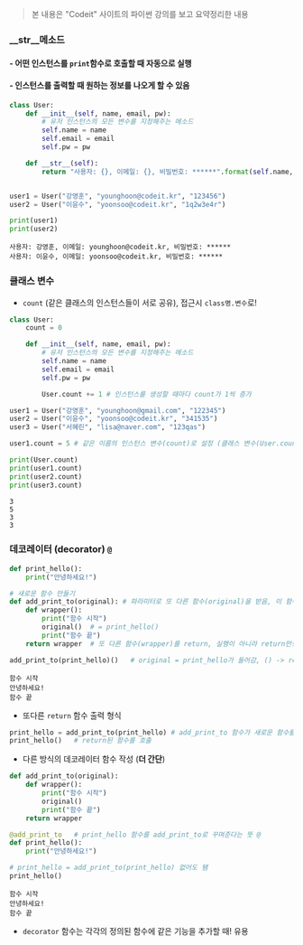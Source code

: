 > 본 내용은 "Codeit" 사이트의 파이썬 강의를 보고 요약정리한 내용
### __str__메소드 
#### - 어떤 인스턴스를 `print`함수로 호출할 때 자동으로 실행
#### - 인스턴스를 출력할 때 원하는 정보를 나오게 할 수 있음
```python
class User:
    def __init__(self, name, email, pw):
        # 유저 인스턴스의 모든 변수를 지정해주는 메소드 
        self.name = name
        self.email = email
        self.pw = pw

    def __str__(self):
        return "사용자: {}, 이메일: {}, 비밀번호: ******".format(self.name, self.email)


user1 = User("강영훈", "younghoon@codeit.kr", "123456")
user2 = User("이윤수", "yoonsoo@codeit.kr", "1q2w3e4r")

print(user1)
print(user2)
```
```
사용자: 강영훈, 이메일: younghoon@codeit.kr, 비밀번호: ******
사용자: 이윤수, 이메일: yoonsoo@codeit.kr, 비밀번호: ******
```


### 클래스 변수
* `count` (같은 클래스의 인스턴스들이 서로 공유), 접근시 `class명.변수`로!
```python
class User:
    count = 0

    def __init__(self, name, email, pw):
        # 유저 인스턴스의 모든 변수를 지정해주는 메소드 
        self.name = name
        self.email = email
        self.pw = pw

        User.count += 1 # 인스턴스를 생성할 때마다 count가 1씩 증가

user1 = User("강영훈", "younghoon@gmail.com", "122345")
user2 = User("이윤수", "yoonsoo@codeit.kr", "341535")
user3 = User("서혜린", "lisa@naver.com", "123qas")

user1.count = 5 # 같은 이름의 인스턴스 변수(count)로 설정 (클래스 변수(User.count)보다 우선적으로)

print(User.count) 
print(user1.count)
print(user2.count)
print(user3.count) 
```
```
3
5
3
3
```


### 데코레이터 (decorator) `@`
```python
def print_hello():
    print("안녕하세요!")

# 새로운 함수 만들기
def add_print_to(original): # 파라미터로 또 다른 함수(original)을 받음, 이 함수는 다른 함수(print_hello)를 꾸며주는 역할 (decorator 함수)
    def wrapper():  
        print("함수 시작")
        original()  # = print_hello()
        print("함수 끝")
    return wrapper  # 또 다른 함수(wrapper)를 return, 실행이 아니라 return만!(출력X)

add_print_to(print_hello)()   # original = print_hello가 들어감, () -> return된 함수를 호출하기 위해!
```
```
함수 시작
안녕하세요!
함수 끝
```

* 또다른 `return` 함수 출력 형식
```python
print_hello = add_print_to(print_hello) # add_print_to 함수가 새로운 함수를 return. 그 return된 함수(wrapper)를 print_hello 에 넣고
print_hello()   # return된 함수를 호출
```


* 다른 방식의 데코레이터 함수 작성 (**더 간단**)
```python
def add_print_to(original):
    def wrapper():  
        print("함수 시작")
        original()  
        print("함수 끝")
    return wrapper

@add_print_to   # print_hello 함수를 add_print_to로 꾸며준다는 뜻 @
def print_hello():
    print("안녕하세요!")

# print_hello = add_print_to(print_hello) 없어도 됌
print_hello()
```
```
함수 시작
안녕하세요!
함수 끝
```
* `decorator` 함수는 각각의 정의된 함수에 같은 기능을 추가할 때! 유용
